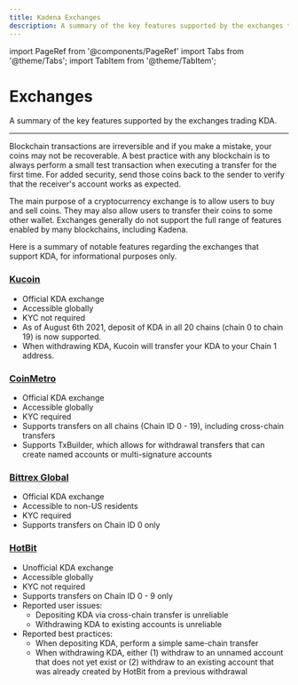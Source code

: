 ```yaml
---
title: Kadena Exchanges
description: A summary of the key features supported by the exchanges trading KDA.
---
```


import PageRef from '@components/PageRef'
import Tabs from '@theme/Tabs';
import TabItem from '@theme/TabItem';

# Exchanges

A summary of the key features supported by the exchanges trading KDA.

---

Blockchain transactions are irreversible and if you make a mistake, your coins may not be recoverable. A best practice with any blockchain is to always perform a small test transaction when executing a transfer for the first time. For added security, send those coins back to the sender to verify that the receiver's account works as expected.

The main purpose of a cryptocurrency exchange is to allow users to buy and sell coins. They may also allow users to transfer their coins to some other wallet. Exchanges generally do not support the full range of features enabled by many blockchains, including Kadena.&#x20;

Here is a summary of notable features regarding the exchanges that support KDA, for informational purposes only.

### [Kucoin](https://www.kucoin.com)

- Official KDA exchange
- Accessible globally
- KYC not required
- As of August 6th 2021, deposit of KDA in all 20 chains (chain 0 to chain 19) is now supported.
- When withdrawing KDA, Kucoin will transfer your KDA to your Chain 1 address.

### [CoinMetro](https://coinmetro.com)

- Official KDA exchange
- Accessible globally
- KYC required
- Supports transfers on all chains (Chain ID 0 - 19), including cross-chain transfers
- Supports TxBuilder, which allows for withdrawal transfers that can create named accounts or multi-signature accounts

### [Bittrex Global](https://global.bittrex.com)

- Official KDA exchange
- Accessible to non-US residents
- KYC required
- Supports transfers on Chain ID 0 only

### [HotBit](https://www.hotbit.io)

- Unofficial KDA exchange
- Accessible globally
- KYC not required
- Supports transfers on Chain ID 0 - 9 only
- Reported user issues:
  - Depositing KDA via cross-chain transfer is unreliable
  - Withdrawing KDA to existing accounts is unreliable
- Reported best practices:
  - When depositing KDA, perform a simple same-chain transfer
  - When withdrawing KDA, either (1) withdraw to an unnamed account that does not yet exist or (2) withdraw to an existing account that was already created by HotBit from a previous withdrawal
